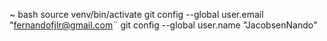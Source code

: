 ~ bash source venv/bin/activate
git config --global user.email "fernandofjlr@gmail.com¨
  git config --global user.name "JacobsenNando"